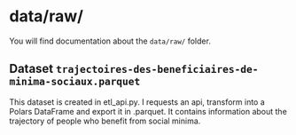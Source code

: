 # data/raw/

You will find documentation about the `data/raw/` folder.

## Dataset `trajectoires-des-beneficiaires-de-minima-sociaux.parquet`

This dataset is created in etl_api.py. I requests an api, transform into a Polars DataFrame and export it in .parquet.
It contains information about the trajectory of people who benefit from social minima.

